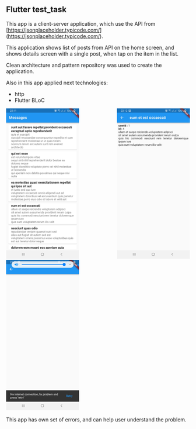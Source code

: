 ## Flutter test_task
This app is a client-server application, which use the API from [https://jsonplaceholder.typicode.com/] (https://jsonplaceholder.typicode.com/).

This application shows list of posts from API on the home screen, and shows details screen with a single post, when tap on the item in the list.

Clean architecture and pattern repository was used to create the application.

Also in this app applied next technologies:
* http
* Flutter BLoC

<p align="justify">
<img src="screenshots/1.png" width=200>

<img src="screenshots/2.png" width=200>

<img src="screenshots/3.png" width=200>
</p>

This app has own set of errors, and can help user understand the problem.
